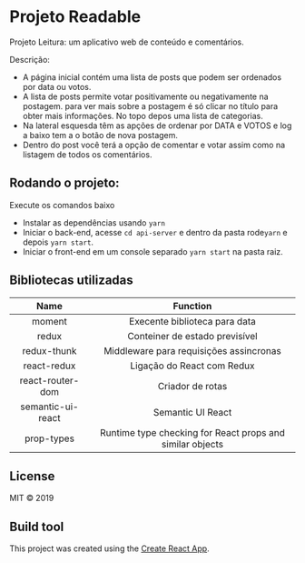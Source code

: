 # Projeto Readable

Projeto Leitura: um aplicativo web de conteúdo e comentários.

Descrição:

- A página inicial contém uma lista de posts que podem ser ordenados por data ou votos.
- A lista de posts permite votar positivamente ou negativamente na postagem. para ver mais sobre a postagem é só clicar no título para obter mais informações.
  No topo depos uma lista de categorias.
- Na lateral esquesda têm as apções de ordenar por DATA e VOTOS e log a baixo tem a o botão de nova postagem.
- Dentro do post você terá a opção de comentar e votar assim como na listagem de todos os comentários.

## Rodando o projeto:

Execute os comandos baixo

- Instalar as dependências usando `yarn`
- Iniciar o back-end, acesse `cd api-server` e dentro da pasta rode`yarn` e depois `yarn start`.
- Iniciar o front-end em um console separado `yarn start` na pasta raiz.

## Bibliotecas utilizadas


|       Name        |                         Function                          |
| :---------------: | :-------------------------------------------------------: |
|      moment       |               Execente biblioteca para data               |
|       redux       |              Conteiner de estado previsível               |
|    redux-thunk    |          Middleware para requisições assincronas          |
|    react-redux    |                Ligação do React com Redux                 |
| react-router-dom  |                     Criador de rotas                      |
| semantic-ui-react |                     Semantic UI React                     |
|    prop-types     | Runtime type checking for React props and similar objects |

## License

MIT © 2019

## Build tool

This project was created using the [Create React App](https://github.com/facebookincubator/create-react-app).
